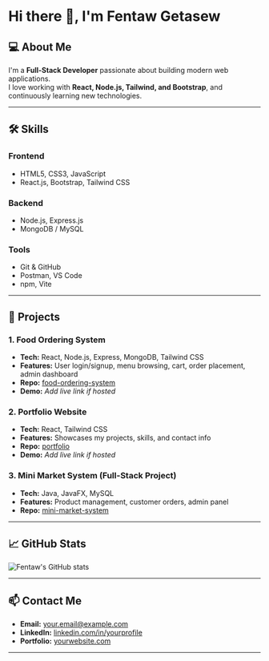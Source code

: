 # Hi there 👋, I'm Fentaw Getasew

## 💻 About Me
I'm a **Full-Stack Developer** passionate about building modern web applications.  
I love working with **React, Node.js, Tailwind, and Bootstrap**, and continuously learning new technologies.

---

## 🛠 Skills

### Frontend
- HTML5, CSS3, JavaScript
- React.js, Bootstrap, Tailwind CSS

### Backend
- Node.js, Express.js
- MongoDB / MySQL

### Tools
- Git & GitHub
- Postman, VS Code
- npm, Vite

---

## 📂 Projects

### 1. Food Ordering System
- **Tech:** React, Node.js, Express, MongoDB, Tailwind CSS  
- **Features:** User login/signup, menu browsing, cart, order placement, admin dashboard  
- **Repo:** [food-ordering-system](https://github.com/yourusername/food-ordering-system)  
- **Demo:** *Add live link if hosted*

### 2. Portfolio Website
- **Tech:** React, Tailwind CSS  
- **Features:** Showcases my projects, skills, and contact info  
- **Repo:** [portfolio](https://github.com/yourusername/portfolio)  
- **Demo:** *Add live link if hosted*

### 3. Mini Market System (Full-Stack Project)
- **Tech:** Java, JavaFX, MySQL  
- **Features:** Product management, customer orders, admin panel  
- **Repo:** [mini-market-system](https://github.com/yourusername/mini-market-system)

---

## 📈 GitHub Stats
![Fentaw's GitHub stats](https://github-readme-stats.vercel.app/api?username=yourusername&show_icons=true&theme=radical)

---

## 📫 Contact Me
- **Email:** your.email@example.com  
- **LinkedIn:** [linkedin.com/in/yourprofile](https://linkedin.com/in/yourprofile)  
- **Portfolio:** [yourwebsite.com](https://yourwebsite.com)

---

